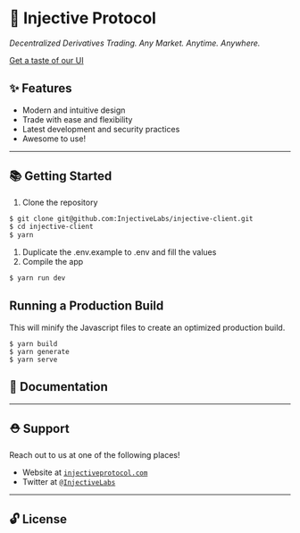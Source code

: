 # 🌟 Injective Protocol

_Decentralized Derivatives Trading. Any Market. Anytime. Anywhere._

[Get a taste of our UI](https://testnet.injective.exchange)

## ✨ Features

- Modern and intuitive design
- Trade with ease and flexibility
- Latest development and security practices
- Awesome to use!

---

## 📚 Getting Started

1. Clone the repository

```bash
$ git clone git@github.com:InjectiveLabs/injective-client.git
$ cd injective-client
$ yarn
```

1. Duplicate the .env.example to .env and fill the values
2. Compile the app

```bash
$ yarn run dev
```

## Running a Production Build
This will minify the Javascript files to create an optimized production build. 
```
$ yarn build 
$ yarn generate 
$ yarn serve
```

## 📖 Documentation

---

## ⛑ Support

Reach out to us at one of the following places!

- Website at <a href="https://injectiveprotocol.com" target="_blank">`injectiveprotocol.com`</a>
- Twitter at <a href="https://twitter.com/InjectiveLabs" target="_blank">`@InjectiveLabs`</a>

---

## 🔓 License
